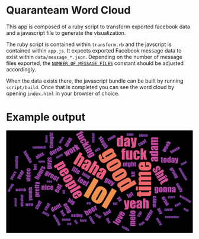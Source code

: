# Quaranteam Word Cloud

This app is composed of a ruby script to transform exported facebook data and a javascript file to generate the visualization.

The ruby script is contained within `transform.rb` and the javscript is contained within `app.js`. It expects exported Facebook message data to exist within `data/message_*.json`. Depending on the number of message files exported, the [`NUMBER_OF_MESSAGE_FILES`](https://github.com/aprofeit/quaranteam-wordcloud/blob/5d91d80a10829b4761b7b5cf4f8ec2c661c912d7/transform.rb#L3) constant should be adjusted accordingly.

When the data exists there, the javascript bundle can be built by running `script/build`. Once that is completed you can see the word cloud by opening `index.html` in your browser of choice. 

# Example output

![Example output](https://github.com/aprofeit/quaranteam-wordcloud/raw/master/example/example.png)
